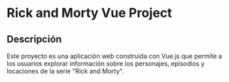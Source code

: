 # Rick and Morty Vue Project

## Descripción
Este proyecto es una aplicación web construida con Vue.js que permite a los usuarios explorar información sobre los personajes, episodios y locaciones de la serie "Rick and Morty".
